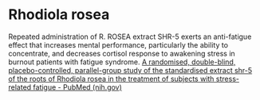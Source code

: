 # Rhodiola rosea
Repeated administration of R. ROSEA extract SHR-5 exerts an anti-fatigue effect that increases mental performance, particularly the ability to concentrate, and decreases cortisol response to awakening stress in burnout patients with fatigue syndrome. [A randomised, double-blind, placebo-controlled, parallel-group study of the standardised extract shr-5 of the roots of Rhodiola rosea in the treatment of subjects with stress-related fatigue - PubMed (nih.gov)](https://pubmed.ncbi.nlm.nih.gov/19016404/)